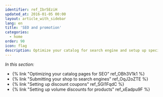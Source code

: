 ```yaml
---
identifier: ref_Ibr5EziH
updated_at: 2016-01-05 00:00
layout: article_with_sidebar
lang: en
title: 'SEO and promotion'
categories:
  - home
order: 90
icon: flag
description: Optimize your catalog for search engine and setup up special offers and promotions
---
```



_In this section:_

*   {% link "Optimizing your catalog pages for SEO" ref_OBh3V1k1 %}
*   {% link "Submitting your shop to search engines" ref_OqJ2oZTE %}
*   {% link "Setting up discount coupons" ref_SGI1FqdC %}
*   {% link "Setting up volume discounts for products" ref_xEadpu9F %}